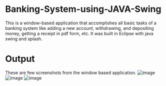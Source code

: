 # Banking-System-using-JAVA-Swing
 This is a window-based application that accomplishes all basic tasks of a banking system like adding a new account, withdrawing, and depositing money, getting a receipt in pdf form, etc. It was built in Eclipse with java swing and splash.
 
 # Output
 These are few screenshots from the window based application.
![image](https://user-images.githubusercontent.com/84259402/143532120-a1f33dc7-a7fd-49d9-89a8-5018a4e46cfe.png)
![image](https://user-images.githubusercontent.com/84259402/143532328-0feaa679-d9f3-4efb-9819-613d5205ee2a.png)
![image](https://user-images.githubusercontent.com/84259402/143532384-ef431b83-ad82-4323-93a9-cf35f3f3017d.png)
